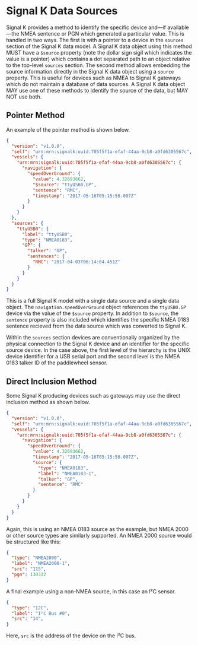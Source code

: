 # Signal K Data Sources

Signal K provides a method to identify the specific device and—if available—the NMEA sentence or PGN which generated a
particular value. This is handled in two ways. The first is with a pointer to a device in the `sources` section of the
Signal K data model. A Signal K data object using this method MUST have a `$source` property (note the dollar sign
sigil which indicates the value is a pointer) which contains a dot separated path to an object relative to the
top-level `sources` section. The second method allows embedding the source information directly in the Signal K data
object using a `source` property. This is useful for devices such as NMEA to Signal K gateways which do not maintain a
database of data sources. A Signal K data object MAY use one of these methods to identify the source of the data, but
MAY NOT use both.

## Pointer Method

An example of the pointer method is shown below.

```json
{
  "version": "v1.0.0",
  "self": "urn:mrn:signalk:uuid:705f5f1a-efaf-44aa-9cb8-a0fd6305567c",
  "vessels": {
    "urn:mrn:signalk:uuid:705f5f1a-efaf-44aa-9cb8-a0fd6305567c": {
      "navigation": {
        "speedOverGround": {
          "value": 4.32693662,
          "$source": "ttyUSB0.GP",
          "sentence": "RMC",
          "timestamp": "2017-05-16T05:15:50.007Z"
        }
      }
    }
  },
  "sources": {
    "ttyUSB0": {
      "label": "ttyUSB0",
      "type": "NMEA0183",
      "GP": {
        "talker": "GP",
        "sentences": {
          "RMC": "2017-04-03T06:14:04.451Z"
        }
      }
    }
  }
}
```

This is a full Signal K model with a single data source and a single data object. The `navigation.speedOverGround`
object references the `ttyUSB0.GP` device via the value of the `$source` property. In addition to `$source`, the
`sentence` property is also included which identifies the specific NMEA 0183 sentence recieved from the data source
which was converted to Signal K.

Within the `sources` section devices are conventionally organized by the physical connection to the Signal K device and
an identifier for the specific source device. In the case above, the first level of the hierarchy is the UNIX device
identifier for a USB serial port and the second level is the NMEA 0183 talker ID of the paddlewheel sensor.

## Direct Inclusion Method

Some Signal K producing devices such as gateways may use the direct inclusion method as shown below.

```json
{
  "version": "v1.0.0",
  "self": "urn:mrn:signalk:uuid:705f5f1a-efaf-44aa-9cb8-a0fd6305567c",
  "vessels": {
    "urn:mrn:signalk:uuid:705f5f1a-efaf-44aa-9cb8-a0fd6305567c": {
      "navigation": {
        "speedOverGround": {
          "value": 4.32693662,
          "timestamp": "2017-05-16T05:15:50.007Z",
          "source": {
            "type": "NMEA0183",
            "label": "NMEA0183-1",
            "talker": "GP",
            "sentence": "RMC"
          }
        }
      }
    }
  }
}
```

Again, this is using an NMEA 0183 source as the example, but NMEA 2000 or other source types are similarly supported.
An NMEA 2000 source would be structured like this:

```json
{
  "type": "NMEA2000",
  "label": "NMEA2000-1",
  "src": "115",
  "pgn": 130312
}
```

A final example using a non-NMEA source, in this case an I²C sensor.

```json
{
  "type": "I2C",
  "label": "I²C Bus #0",
  "src": "14",
}
```

Here, `src` is the address of the device on the I²C bus.
